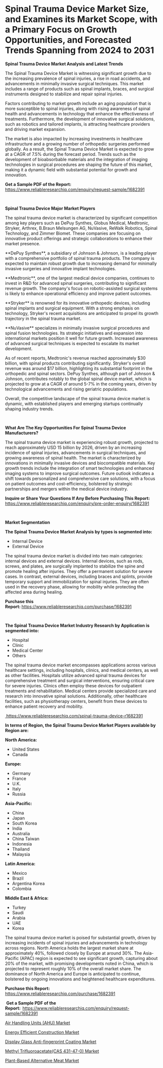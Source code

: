 <p><h1>Spinal Trauma Device Market Size, and Examines its Market Scope, with a Primary Focus on Growth Opportunities, and Forecasted Trends Spanning from 2024 to 2031</h1></p><p><strong>Spinal Trauma Device Market Analysis and Latest Trends</strong></p>
<p><p>The Spinal Trauma Device Market is witnessing significant growth due to the increasing prevalence of spinal injuries, a rise in road accidents, and advancements in minimally invasive surgical techniques. This market includes a range of products such as spinal implants, braces, and surgical instruments designed to stabilize and repair spinal injuries. </p><p>Factors contributing to market growth include an aging population that is more susceptible to spinal injuries, along with rising awareness of spinal health and advancements in technology that enhance the effectiveness of treatments. Furthermore, the development of innovative surgical solutions, such as robotics and tailored implants, is attracting healthcare providers and driving market expansion.</p><p>The market is also impacted by increasing investments in healthcare infrastructure and a growing number of orthopedic surgeries performed globally. As a result, the Spinal Trauma Device Market is expected to grow at a CAGR of 7.5% during the forecast period. Trends such as the development of bioabsorbable materials and the integration of imaging technologies in surgical procedures are shaping the future of this market, making it a dynamic field with substantial potential for growth and innovation.</p></p>
<p><strong>Get a Sample PDF of the Report:&nbsp;</strong> <a href="https://www.reliableresearchiq.com/enquiry/request-sample/1682391?utm_campaign=1735&utm_medium=2&utm_source=Github&utm_content=ia&utm_term=15102024&utm_id=spinal-trauma-device">https://www.reliableresearchiq.com/enquiry/request-sample/1682391</a></p>
<p>&nbsp;</p>
<p><strong>Spinal Trauma Device Major Market Players</strong></p>
<p><p>The spinal trauma device market is characterized by significant competition among key players such as DePuy Synthes, Globus Medical, Medtronic, Stryker, Arthrex, B.Braun Melsungen AG, NuVasive, ReWalk Robotics, Spinal Technology, and Zimmer Biomet. These companies are focusing on innovative product offerings and strategic collaborations to enhance their market presence.</p><p>**DePuy Synthes**, a subsidiary of Johnson & Johnson, is a leading player with a comprehensive portfolio of spinal trauma products. The company is expected to maintain robust growth due to increasing demand for minimally invasive surgeries and innovative implant technologies.</p><p>**Medtronic**, one of the largest medical device companies, continues to invest in R&D for advanced spinal surgeries, contributing to significant revenue growth. The company's focus on robotic-assisted surgical systems is likely to enhance operational efficiency and improve patient outcomes.</p><p>**Stryker** is renowned for its innovative orthopedic devices, including spinal implants and surgical equipment. With a strong emphasis on technology, Stryker's recent acquisitions are anticipated to propel its growth trajectory in the spinal trauma market.</p><p>**NuVasive** specializes in minimally invasive surgical procedures and spinal fusion technologies. Its strategic initiatives and expansion into international markets position it well for future growth. Increased awareness of advanced surgical techniques is expected to escalate its market development.</p><p>As of recent reports, Medtronic's revenue reached approximately $30 billion, with spinal products contributing significantly. Stryker's overall revenue was around $17 billion, highlighting its substantial footprint in the orthopedic and spinal sectors. DePuy Synthes, although part of Johnson & Johnson, contributes notably to the global spinal device market, which is projected to grow at a CAGR of around 5-7% in the coming years, driven by technological advancements and rising geriatric populations.</p><p>Overall, the competitive landscape of the spinal trauma device market is dynamic, with established players and emerging startups continually shaping industry trends.</p></p>
<p>&nbsp;</p>
<p><strong>What Are The Key Opportunities For Spinal Trauma Device Manufacturers?</strong></p>
<p><p>The spinal trauma device market is experiencing robust growth, projected to reach approximately USD 15 billion by 2026, driven by an increasing incidence of spinal injuries, advancements in surgical techniques, and growing awareness of spinal health. The market is characterized by innovations in minimally invasive devices and biocompatible materials. Key growth trends include the integration of smart technologies and enhanced imaging systems to improve surgical outcomes. Future outlook indicates a shift towards personalized and comprehensive care solutions, with a focus on patient outcomes and cost-efficiency, bolstered by strategic partnerships and mergers within the medical device industry.</p></p>
<p><strong>Inquire or Share Your Questions If Any Before Purchasing This Report:</strong> <a href="https://www.reliableresearchiq.com/enquiry/pre-order-enquiry/1682391?utm_campaign=1735&utm_medium=2&utm_source=Github&utm_content=ia&utm_term=15102024&utm_id=spinal-trauma-device">https://www.reliableresearchiq.com/enquiry/pre-order-enquiry/1682391</a></p>
<p>&nbsp;</p>
<p><strong>Market Segmentation</strong></p>
<p><strong>The Spinal Trauma Device Market Analysis by types is segmented into:</strong></p>
<p><ul><li>Internal Device</li><li>External Device</li></ul></p>
<p><p>The spinal trauma device market is divided into two main categories: internal devices and external devices. Internal devices, such as rods, screws, and plates, are surgically implanted to stabilize the spine and promote healing after injuries. They offer a permanent solution for severe cases. In contrast, external devices, including braces and splints, provide temporary support and immobilization for spinal injuries. They are often used in the recovery phase, allowing for mobility while protecting the affected area during healing.</p></p>
<p><strong>Purchase this Report:&nbsp;</strong><a href="https://www.reliableresearchiq.com/purchase/1682391?utm_campaign=1735&utm_medium=2&utm_source=Github&utm_content=ia&utm_term=15102024&utm_id=spinal-trauma-device">https://www.reliableresearchiq.com/purchase/1682391</a></p>
<p>&nbsp;</p>
<p><strong>The Spinal Trauma Device Market Industry Research by Application is segmented into:</strong></p>
<p><ul><li>Hospital</li><li>Clinic</li><li>Medical Center</li><li>Others</li></ul></p>
<p><p>The spinal trauma device market encompasses applications across various healthcare settings, including hospitals, clinics, and medical centers, as well as other facilities. Hospitals utilize advanced spinal trauma devices for comprehensive treatment and surgical interventions, ensuring critical care for severe injuries. Clinics often employ these devices for outpatient treatments and rehabilitation. Medical centers provide specialized care and research into innovative spinal solutions. Additionally, other healthcare facilities, such as physiotherapy centers, benefit from these devices to enhance patient recovery and mobility.</p></p>
<p><a href="https://www.reliableresearchiq.com/spinal-trauma-device-r1682391?utm_campaign=1735&utm_medium=2&utm_source=Github&utm_content=ia&utm_term=15102024&utm_id=spinal-trauma-device">&nbsp;https://www.reliableresearchiq.com/spinal-trauma-device-r1682391</a></p>
<p><strong>In terms of Region, the Spinal Trauma Device Market Players available by Region are:</strong></p>
<p>
    <p> <strong> North America: </strong>
        <ul>
            <li>United States</li>
            <li>Canada</li>
        </ul>
        </p> 
    <p> <strong> Europe: </strong>
        <ul>
            <li>Germany</li>
            <li>France</li>
            <li>U.K.</li>
            <li>Italy</li>
            <li>Russia</li>
        </ul>
        </p> 
    <p> <strong> Asia-Pacific: </strong>
        <ul>
            <li>China</li>
            <li>Japan</li>
            <li>South Korea</li>
            <li>India</li>
            <li>Australia</li>
            <li>China Taiwan</li>
            <li>Indonesia</li>
            <li>Thailand</li>
            <li>Malaysia</li>
        </ul>
        </p> 
    <p> <strong> Latin America: </strong>
        <ul>
            <li>Mexico</li>
            <li>Brazil</li>
            <li>Argentina Korea</li>
            <li>Colombia</li>
        </ul>
        </p> 
    <p> <strong> Middle East & Africa: </strong>
        <ul>
            <li>Turkey</li>
            <li>Saudi</li>
            <li>Arabia</li>
            <li>UAE</li>
            <li>Korea</li>
        </ul>
    </p>
    </p>
<p><p>The spinal trauma device market is poised for substantial growth, driven by increasing incidents of spinal injuries and advancements in technology across regions. North America holds the largest market share at approximately 40%, followed closely by Europe at around 30%. The Asia-Pacific (APAC) region is expected to see significant growth, capturing about 20% of the market, with promising developments noted in China, which is projected to represent roughly 10% of the overall market share. The dominance of North America and Europe is anticipated to continue, bolstered by ongoing innovations and heightened healthcare expenditures.</p></p>
<p><strong>Purchase this Report: </strong><a href="https://www.reliableresearchiq.com/purchase/1682391?utm_campaign=1735&utm_medium=2&utm_source=Github&utm_content=ia&utm_term=15102024&utm_id=spinal-trauma-device">https://www.reliableresearchiq.com/purchase/1682391</a></p>
<p>&nbsp;<strong>Get a Sample PDF of the Report:&nbsp;&nbsp;</strong><a href="https://www.reliableresearchiq.com/enquiry/request-sample/1682391?utm_campaign=1735&utm_medium=2&utm_source=Github&utm_content=ia&utm_term=15102024&utm_id=spinal-trauma-device">https://www.reliableresearchiq.com/enquiry/request-sample/1682391</a></p>
<p><strong></strong></p>
<p><p><a href="https://www.linkedin.com/pulse/global-air-handling-units-ahu-market-focus-application-kz4we?trk=public_post_embed_feed-article-content&utm_campaign=1735&utm_medium=2&utm_source=Github&utm_content=ia&utm_term=15102024&utm_id=spinal-trauma-device">Air Handling Units (AHU) Market</a></p><p><a href="https://www.linkedin.com/pulse/analyzing-energy-efficient-construction-market-dynamics-5ivse?trk=public_post_embed_feed-article-content&utm_campaign=1735&utm_medium=2&utm_source=Github&utm_content=ia&utm_term=15102024&utm_id=spinal-trauma-device">Energy Efficient Construction Market</a></p><p><a href="https://www.linkedin.com/pulse/global-display-glass-anti-fingerprint-coating-market-landscape-euhee?trk=public_post_embed_feed-article-content&utm_campaign=1735&utm_medium=2&utm_source=Github&utm_content=ia&utm_term=15102024&utm_id=spinal-trauma-device">Display Glass Anti-fingerprint Coating Market</a></p><p><a href="https://www.linkedin.com/pulse/mapping-methyl-trifluoroacetatecas-431-47-0-market-trends-challenges-1dple?trk=public_post_embed_feed-article-content&utm_campaign=1735&utm_medium=2&utm_source=Github&utm_content=ia&utm_term=15102024&utm_id=spinal-trauma-device">Methyl Trifluoroacetate(CAS 431-47-0) Market</a></p><p><a href="https://github.com/lawriesievelwij/Market-Research-Report-List-1/blob/main/plant-based-alternative-meat-market.md?utm_campaign=1735&utm_medium=2&utm_source=Github&utm_content=ia&utm_term=15102024&utm_id=spinal-trauma-device">Plant-Based Alternative Meat Market</a></p></p>